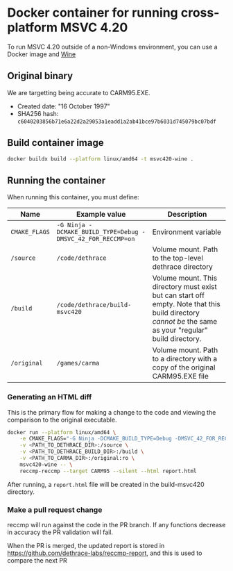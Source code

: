 # Docker container for running cross-platform MSVC 4.20

To run MSVC 4.20 outside of a non-Windows environment, you can use a Docker image and [Wine](https://www.winehq.org/)

## Original binary
We are targetting being accurate to CARM95.EXE.
- Created date: "16 October 1997"
- SHA256 hash: `c6040203856b71e6a22d2a29053a1eadd1a2ab41bce97b6031d745079bc07bdf`

## Build container image
```sh
docker buildx build --platform linux/amd64 -t msvc420-wine .
```

## Running the container

When running this container, you must define:

| Name       | Example value | Description
|------------|----------|-------|
| `CMAKE_FLAGS` | `-G Ninja -DCMAKE_BUILD_TYPE=Debug -DMSVC_42_FOR_RECCMP=on` | Environment variable |
| `/source` | `/code/dethrace` | Volume mount. Path to the top-level dethrace directory |
| `/build` | `/code/dethrace/build-msvc420` | Volume mount. This directory must exist but can start off empty. Note that this build directory _cannot be_ the same as your "regular" build directory. |
| `/original` | `/games/carma` | Volume mount. Path to a directory with a copy of the original CARM95.EXE file |

### Generating an HTML diff

This is the primary flow for making a change to the code and viewing the comparison to the original executable.

```sh
docker run --platform linux/amd64 \
    -e CMAKE_FLAGS="-G Ninja -DCMAKE_BUILD_TYPE=Debug -DMSVC_42_FOR_RECCMP=on" \
    -v <PATH_TO_DETHRACE_DIR>:/source \
    -v <PATH_TO_DETHRACE_BUILD_DIR>:/build \
    -v <PATH_TO_CARMA_DIR>:/original:ro \
    msvc420-wine -- \
    reccmp-reccmp --target CARM95 --silent --html report.html
```

After running, a `report.html` file will be created in the build-msvc420 directory.

### Make a pull request change

reccmp will run against the code in the PR branch. If any functions decrease in accuracy the PR validation will fail.

When the PR is merged, the updated report is stored in https://github.com/dethrace-labs/reccmp-report, and this is used to compare the next PR
